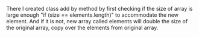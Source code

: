 There I created class add by
method by first checking if the size of array is large enough
"if (size == elements.length)" 
to accommodate the new element. And if it is not, new array
called elements will double the size of
the original array, copy over the elements from original array. 